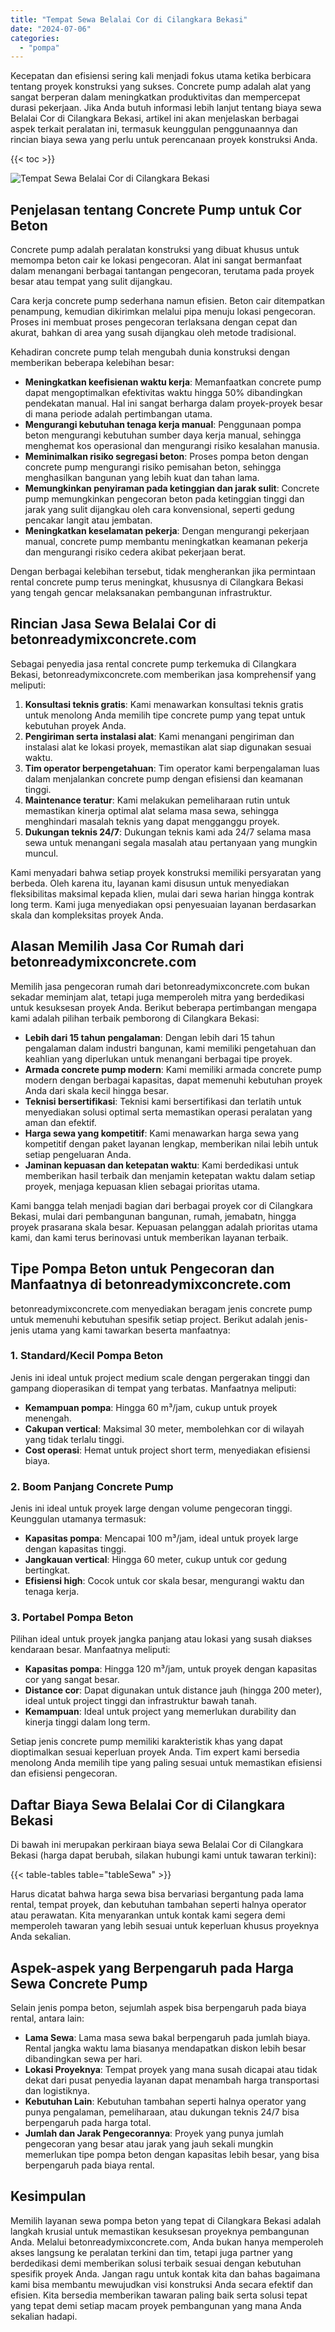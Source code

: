 ```yaml
---
title: "Tempat Sewa Belalai Cor di Cilangkara Bekasi"
date: "2024-07-06"
categories: 
  - "pompa"
---
```


Kecepatan dan efisiensi sering kali menjadi fokus utama ketika berbicara tentang proyek konstruksi yang sukses. Concrete pump adalah alat yang sangat berperan dalam meningkatkan produktivitas dan mempercepat durasi pekerjaan. Jika Anda butuh informasi lebih lanjut tentang biaya sewa Belalai Cor di Cilangkara Bekasi, artikel ini akan menjelaskan berbagai aspek terkait peralatan ini, termasuk keunggulan penggunaannya dan rincian biaya sewa yang perlu untuk perencanaan proyek konstruksi Anda.

{{< toc >}}

![Tempat Sewa Belalai Cor di Cilangkara Bekasi](https://betoncor8.github.io/pump/concrete-pump%20(30).png)

## Penjelasan tentang Concrete Pump untuk Cor Beton

Concrete pump adalah peralatan konstruksi yang dibuat khusus untuk memompa beton cair ke lokasi pengecoran. Alat ini sangat bermanfaat dalam menangani berbagai tantangan pengecoran, terutama pada proyek besar atau tempat yang sulit dijangkau.

Cara kerja concrete pump sederhana namun efisien. Beton cair ditempatkan penampung, kemudian dikirimkan melalui pipa menuju lokasi pengecoran. Proses ini membuat proses pengecoran terlaksana dengan cepat dan akurat, bahkan di area yang susah dijangkau oleh metode tradisional.

Kehadiran concrete pump telah mengubah dunia konstruksi dengan memberikan beberapa kelebihan besar:

- **Meningkatkan keefisienan waktu kerja**: Memanfaatkan concrete pump dapat mengoptimalkan efektivitas waktu hingga 50% dibandingkan pendekatan manual. Hal ini sangat berharga dalam proyek-proyek besar di mana periode adalah pertimbangan utama.
- **Mengurangi kebutuhan tenaga kerja manual**: Penggunaan pompa beton mengurangi kebutuhan sumber daya kerja manual, sehingga menghemat kos operasional dan mengurangi risiko kesalahan manusia.
- **Meminimalkan risiko segregasi beton**: Proses pompa beton dengan concrete pump mengurangi risiko pemisahan beton, sehingga menghasilkan bangunan yang lebih kuat dan tahan lama.
- **Memungkinkan penyiraman pada ketinggian dan jarak sulit**: Concrete pump memungkinkan pengecoran beton pada ketinggian tinggi dan jarak yang sulit dijangkau oleh cara konvensional, seperti gedung pencakar langit atau jembatan.
- **Meningkatkan keselamatan pekerja**: Dengan mengurangi pekerjaan manual, concrete pump membantu meningkatkan keamanan pekerja dan mengurangi risiko cedera akibat pekerjaan berat.

Dengan berbagai kelebihan tersebut, tidak mengherankan jika permintaan rental concrete pump terus meningkat, khususnya di Cilangkara Bekasi yang tengah gencar melaksanakan pembangunan infrastruktur.

## Rincian Jasa Sewa Belalai Cor di betonreadymixconcrete.com

Sebagai penyedia jasa rental concrete pump terkemuka di Cilangkara Bekasi, betonreadymixconcrete.com memberikan jasa komprehensif yang meliputi:

1. **Konsultasi teknis gratis**: Kami menawarkan konsultasi teknis gratis untuk menolong Anda memilih tipe concrete pump yang tepat untuk kebutuhan proyek Anda.
2. **Pengiriman serta instalasi alat**: Kami menangani pengiriman dan instalasi alat ke lokasi proyek, memastikan alat siap digunakan sesuai waktu.
3. **Tim operator berpengetahuan**: Tim operator kami berpengalaman luas dalam menjalankan concrete pump dengan efisiensi dan keamanan tinggi.
4. **Maintenance teratur**: Kami melakukan pemeliharaan rutin untuk memastikan kinerja optimal alat selama masa sewa, sehingga menghindari masalah teknis yang dapat mengganggu proyek.
5. **Dukungan teknis 24/7**: Dukungan teknis kami ada 24/7 selama masa sewa untuk menangani segala masalah atau pertanyaan yang mungkin muncul.

Kami menyadari bahwa setiap proyek konstruksi memiliki persyaratan yang berbeda. Oleh karena itu, layanan kami disusun untuk menyediakan fleksibilitas maksimal kepada klien, mulai dari sewa harian hingga kontrak long term. Kami juga menyediakan opsi penyesuaian layanan berdasarkan skala dan kompleksitas proyek Anda.

## Alasan Memilih Jasa Cor Rumah dari betonreadymixconcrete.com

Memilih jasa pengecoran rumah dari betonreadymixconcrete.com bukan sekadar meminjam alat, tetapi juga memperoleh mitra yang berdedikasi untuk kesuksesan proyek Anda. Berikut beberapa pertimbangan mengapa kami adalah pilihan terbaik pemborong di Cilangkara Bekasi:

- **Lebih dari 15 tahun pengalaman**: Dengan lebih dari 15 tahun pengalaman dalam industri bangunan, kami memiliki pengetahuan dan keahlian yang diperlukan untuk menangani berbagai tipe proyek.
- **Armada concrete pump modern**: Kami memiliki armada concrete pump modern dengan berbagai kapasitas, dapat memenuhi kebutuhan proyek Anda dari skala kecil hingga besar.
- **Teknisi bersertifikasi**: Teknisi kami bersertifikasi dan terlatih untuk menyediakan solusi optimal serta memastikan operasi peralatan yang aman dan efektif.
- **Harga sewa yang kompetitif**: Kami menawarkan harga sewa yang kompetitif dengan paket layanan lengkap, memberikan nilai lebih untuk setiap pengeluaran Anda.
- **Jaminan kepuasan dan ketepatan waktu**: Kami berdedikasi untuk memberikan hasil terbaik dan menjamin ketepatan waktu dalam setiap proyek, menjaga kepuasan klien sebagai prioritas utama.

Kami bangga telah menjadi bagian dari berbagai proyek cor di Cilangkara Bekasi, mulai dari pembangunan bangunan, rumah, jemabatn, hingga proyek prasarana skala besar. Kepuasan pelanggan adalah prioritas utama kami, dan kami terus berinovasi untuk memberikan layanan terbaik.

## Tipe Pompa Beton untuk Pengecoran dan Manfaatnya di betonreadymixconcrete.com

betonreadymixconcrete.com menyediakan beragam jenis concrete pump untuk memenuhi kebutuhan spesifik setiap project. Berikut adalah jenis-jenis utama yang kami tawarkan beserta manfaatnya:

### 1\. Standard/Kecil Pompa Beton

Jenis ini ideal untuk project medium scale dengan pergerakan tinggi dan gampang dioperasikan di tempat yang terbatas. Manfaatnya meliputi:

- **Kemampuan pompa**: Hingga 60 m³/jam, cukup untuk proyek menengah.
- **Cakupan vertical**: Maksimal 30 meter, membolehkan cor di wilayah yang tidak terlalu tinggi.
- **Cost operasi**: Hemat untuk project short term, menyediakan efisiensi biaya.

### 2\. Boom Panjang Concrete Pump

Jenis ini ideal untuk proyek large dengan volume pengecoran tinggi. Keunggulan utamanya termasuk:

- **Kapasitas pompa**: Mencapai 100 m³/jam, ideal untuk proyek large dengan kapasitas tinggi.
- **Jangkauan vertical**: Hingga 60 meter, cukup untuk cor gedung bertingkat.
- **Efisiensi high**: Cocok untuk cor skala besar, mengurangi waktu dan tenaga kerja.

### 3\. Portabel Pompa Beton

Pilihan ideal untuk proyek jangka panjang atau lokasi yang susah diakses kendaraan besar. Manfaatnya meliputi:

- **Kapasitas pompa**: Hingga 120 m³/jam, untuk proyek dengan kapasitas cor yang sangat besar.
- **Distance cor**: Dapat digunakan untuk distance jauh (hingga 200 meter), ideal untuk project tinggi dan infrastruktur bawah tanah.
- **Kemampuan**: Ideal untuk project yang memerlukan durability dan kinerja tinggi dalam long term.

Setiap jenis concrete pump memiliki karakteristik khas yang dapat dioptimalkan sesuai keperluan proyek Anda. Tim expert kami bersedia menolong Anda memilih tipe yang paling sesuai untuk memastikan efisiensi dan efisiensi pengecoran.

## Daftar Biaya Sewa Belalai Cor di Cilangkara Bekasi

Di bawah ini merupakan perkiraan biaya sewa Belalai Cor di Cilangkara Bekasi (harga dapat berubah, silakan hubungi kami untuk tawaran terkini):

{{< table-tables table="tableSewa" >}}

Harus dicatat bahwa harga sewa bisa bervariasi bergantung pada lama rental, tempat proyek, dan kebutuhan tambahan seperti halnya operator atau perawatan. Kita menyarankan untuk kontak kami segera demi memperoleh tawaran yang lebih sesuai untuk keperluan khusus proyeknya Anda sekalian.

## Aspek-aspek yang Berpengaruh pada Harga Sewa Concrete Pump

Selain jenis pompa beton, sejumlah aspek bisa berpengaruh pada biaya rental, antara lain:

- **Lama Sewa**: Lama masa sewa bakal berpengaruh pada jumlah biaya. Rental jangka waktu lama biasanya mendapatkan diskon lebih besar dibandingkan sewa per hari.
- **Lokasi Proyeknya**: Tempat proyek yang mana susah dicapai atau tidak dekat dari pusat penyedia layanan dapat menambah harga transportasi dan logistiknya.
- **Kebutuhan Lain**: Kebutuhan tambahan seperti halnya operator yang punya pengalaman, pemeliharaan, atau dukungan teknis 24/7 bisa berpengaruh pada harga total.
- **Jumlah dan Jarak Pengecorannya**: Proyek yang punya jumlah pengecoran yang besar atau jarak yang jauh sekali mungkin memerlukan tipe pompa beton dengan kapasitas lebih besar, yang bisa berpengaruh pada biaya rental.

## Kesimpulan

Memilih layanan sewa pompa beton yang tepat di Cilangkara Bekasi adalah langkah krusial untuk memastikan kesuksesan proyeknya pembangunan Anda. Melalui betonreadymixconcrete.com, Anda bukan hanya memperoleh akses langsung ke peralatan terkini dan tim, tetapi juga partner yang berdedikasi demi memberikan solusi terbaik sesuai dengan kebutuhan spesifik proyek Anda. Jangan ragu untuk kontak kita dan bahas bagaimana kami bisa membantu mewujudkan visi konstruksi Anda secara efektif dan efisien. Kita bersedia memberikan tawaran paling baik serta solusi tepat yang tepat demi setiap macam proyek pembangunan yang mana Anda sekalian hadapi.
